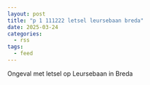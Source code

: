 ```yaml
---
layout: post
title: "p 1 111222 letsel leursebaan breda"
date: 2025-03-24
categories: 
  - rss
tags: 
  - feed
---
```


Ongeval met letsel op Leursebaan in Breda
